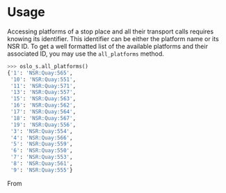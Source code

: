 # Usage

Accessing platforms of a stop place and all their transport calls requires knowing its identifier. This identifier can be either the platform name or its NSR ID. To get a well formatted list of the available platforms and their associated ID, you may use the `all_platforms` method.

```python
>>> oslo_s.all_platforms()
{'1': 'NSR:Quay:565',
 '10': 'NSR:Quay:551',
 '11': 'NSR:Quay:571',
 '13': 'NSR:Quay:557',
 '15': 'NSR:Quay:563',
 '16': 'NSR:Quay:562',
 '17': 'NSR:Quay:564',
 '18': 'NSR:Quay:567',
 '19': 'NSR:Quay:556',
 '3': 'NSR:Quay:554',
 '4': 'NSR:Quay:566',
 '5': 'NSR:Quay:559',
 '6': 'NSR:Quay:550',
 '7': 'NSR:Quay:553',
 '8': 'NSR:Quay:561',
 '9': 'NSR:Quay:555'}
```

From